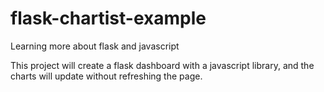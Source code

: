 # flask-chartist-example
Learning more about flask and javascript

This project will create a flask dashboard with a javascript library, and the charts will update without refreshing the page.
